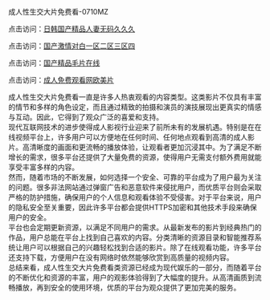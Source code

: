 成人性生交大片免费看-0710MZ

点击访问：<a href="https://heiliaowzu4ur.pages.dev">日韩国产精品人妻无码久久久</a>

点击访问：<a href="https://heiliaooxqkkct.pages.dev">国产激情对白一区二区三区四</a>

点击访问：<a href="https://heiliaowt0d7p.pages.dev">国产精品毛片在线</a>

点击访问：<a href="https://heiliaoll4qsx.pages.dev">成人免费观看网欧美片</a>

成人性生交大片免费看一直是许多人热衷观看的内容类型。这类影片不仅具有丰富的情节和多样的角色设定，而且通过精致的拍摄和演员的演技展现出更真实的情感与互动。因此，它得到了观众广泛的喜爱和支持。  
现代互联网技术的进步使得成人影视行业迎来了前所未有的发展机遇。特别是在在线视频平台上，许多用户可以方便地在任何时间、任何地点观看到高清的成人影片。高清晰度的画面和更流畅的播放体验，让观看者更加沉浸其中。为了满足不断增长的需求，很多平台还提供了大量免费的资源，使得用户无需支付额外费用就能享受丰富多样的内容。  
然而，随着市场的不断发展，如何选择一个安全、可靠的平台成为了用户最为关注的问题。很多非法网站通过弹窗广告和恶意软件来侵扰用户，而优质平台则会采取严格的防护措施，确保用户的个人信息和观看体验不受侵害。对于平台来说，用户的隐私安全至关重要，因此许多平台都会提供HTTPS加密和其他技术手段来确保用户的安全。  
平台也会定期更新资源，以满足不同用户的需求。从最新发布的影片到经典热门的作品，用户总能在平台上找到自己喜欢的内容。分类清晰的资源目录和智能推荐系统让用户可以根据自己的兴趣轻松找到合适的影片。除了在线观看功能，许多平台还支持下载，方便用户在没有网络时依然能够欣赏到高质量的视频内容。  
总结来看，成人性生交大片免费看类资源已经成为现代娱乐的一部分，而随着平台的不断优化和资源的丰富，用户的观影体验得到了大幅度的提升。从高清画质到流畅播放，再到安全的使用环境，优质的平台为观众提供了更加完美的服务。

<span style="display:none;">[Canonical link]( )</span>
